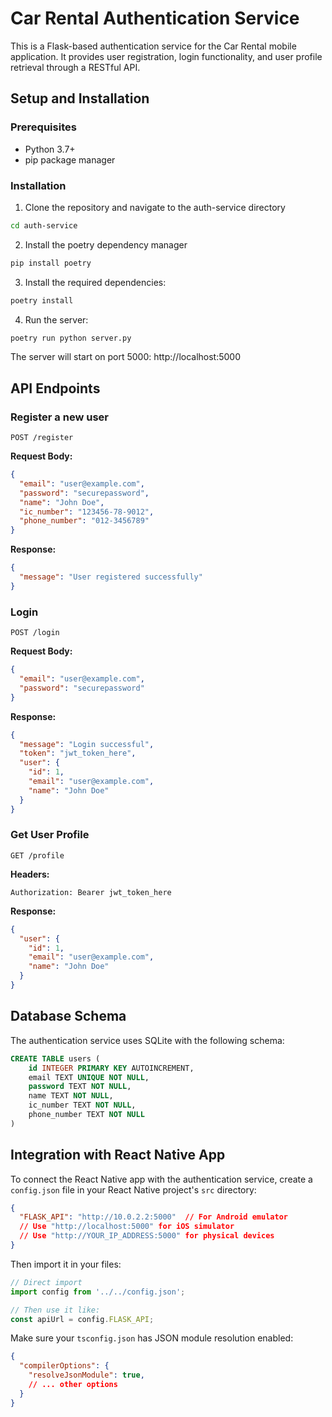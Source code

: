 # Car Rental Authentication Service

This is a Flask-based authentication service for the Car Rental mobile application. It provides user registration, login functionality, and user profile retrieval through a RESTful API.

## Setup and Installation

### Prerequisites

- Python 3.7+
- pip package manager

### Installation

1. Clone the repository and navigate to the auth-service directory
```bash
cd auth-service
```

2. Install the poetry dependency manager
```bash
pip install poetry
```

3. Install the required dependencies:
```bash
poetry install
```

4. Run the server:
```bash
poetry run python server.py
```

The server will start on port 5000: http://localhost:5000

## API Endpoints

### Register a new user

```
POST /register
```

**Request Body:**
```json
{
  "email": "user@example.com",
  "password": "securepassword",
  "name": "John Doe",
  "ic_number": "123456-78-9012",
  "phone_number": "012-3456789"
}
```

**Response:**
```json
{
  "message": "User registered successfully"
}
```

### Login

```
POST /login
```

**Request Body:**
```json
{
  "email": "user@example.com",
  "password": "securepassword"
}
```

**Response:**
```json
{
  "message": "Login successful",
  "token": "jwt_token_here",
  "user": {
    "id": 1,
    "email": "user@example.com",
    "name": "John Doe"
  }
}
```

### Get User Profile

```
GET /profile
```

**Headers:**
```
Authorization: Bearer jwt_token_here
```

**Response:**
```json
{
  "user": {
    "id": 1,
    "email": "user@example.com",
    "name": "John Doe"
  }
}
```

## Database Schema

The authentication service uses SQLite with the following schema:

```sql
CREATE TABLE users (
    id INTEGER PRIMARY KEY AUTOINCREMENT,
    email TEXT UNIQUE NOT NULL,
    password TEXT NOT NULL,
    name TEXT NOT NULL,
    ic_number TEXT NOT NULL,
    phone_number TEXT NOT NULL
)
```

## Integration with React Native App

To connect the React Native app with the authentication service, create a `config.json` file in your React Native project's `src` directory:

```json
{
  "FLASK_API": "http://10.0.2.2:5000"  // For Android emulator
  // Use "http://localhost:5000" for iOS simulator
  // Use "http://YOUR_IP_ADDRESS:5000" for physical devices
}
```

Then import it in your files:

```typescript
// Direct import
import config from '../../config.json';

// Then use it like:
const apiUrl = config.FLASK_API;
```

Make sure your `tsconfig.json` has JSON module resolution enabled:

```json
{
  "compilerOptions": {
    "resolveJsonModule": true,
    // ... other options
  }
}
```